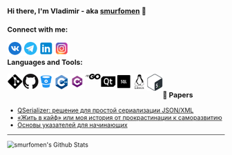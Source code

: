 ### Hi there, I'm Vladimir - aka [smurfomen][instagram] 👋

### Connect with me:
[<img align="left" alt="VK" width="36px" src="https://raw.githubusercontent.com/smurfomen/smurfomen/master/.github/logos/vk.png" />][vk]
[<img align="left" alt="Telegram" width="36px" src="https://raw.githubusercontent.com/smurfomen/smurfomen/master/.github/logos/telegram.png" />][telegram]
[<img align="left" alt="LinkedIn" width="36px" src="https://raw.githubusercontent.com/smurfomen/smurfomen/master/.github/logos/linkedin.png" />][linkedin]
[<img align="left" alt="Instagram" width="36px" src="https://raw.githubusercontent.com/smurfomen/smurfomen/master/.github/logos/instagram.png" />][instagram]

<br>

### Languages and Tools:

[<img align="left" alt="git" width="36px" src="https://raw.githubusercontent.com/smurfomen/smurfomen/master/.github/logos/git.png" />]()
[<img align="left" alt="GitHub" width="36px" src="https://raw.githubusercontent.com/smurfomen/smurfomen/master/.github/logos/github.png" />]()
[<img align="left" alt="BitBucket" width="36px" src="https://raw.githubusercontent.com/smurfomen/smurfomen/master/.github/logos/bitbucket.png" />]()
[<img align="left" alt="C++" width="36px" src="https://raw.githubusercontent.com/smurfomen/smurfomen/master/.github/logos/cplusplus.png" />]()
[<img align="left" alt="C#" width="36px" src="https://raw.githubusercontent.com/smurfomen/smurfomen/master/.github/logos/csharp.png" />]()
[<img align="left" alt="Golang" width="36px" src="https://raw.githubusercontent.com/smurfomen/smurfomen/master/.github/logos/go.png" />]()
[<img align="left" alt="Qt" width="36px" src="https://raw.githubusercontent.com/smurfomen/smurfomen/master/.github/logos/qt.png" />]()
[<img align="left" alt="SQL" width="36px" src="https://raw.githubusercontent.com/smurfomen/smurfomen/master/.github/logos/sql.png" />]()
[<img align="left" alt="linux" width="36px" src="https://raw.githubusercontent.com/smurfomen/smurfomen/master/.github/logos/linux.png" />]()
[<img align="left" alt="bash" width="36px" src="https://raw.githubusercontent.com/smurfomen/smurfomen/master/.github/logos/bash.png" />]()

<br />


### 📕 Papers
<!-- BLOG-POST-LIST:START -->
- [QSerializer: решение для простой сериализации JSON/XML](https://habr.com/ru/post/496836/)
- [«Жить в кайф» или моя история от прокрастинации к саморазвитию](https://habr.com/ru/post/457294/)
- [Основы указателей для начинающих](https://habr.com/ru/post/456318/)
<!-- BLOG-POST-LIST:END -->

---

<img align="left" alt="smurfomen's Github Stats" src="https://github-readme-stats.vercel.app/api?username=smurfomen&show_icons=true&hide_border=true" />

[habrahabr]: https://habr.com/ru/users/smurfomen/
[vk]: https://vk.com/vova_agadzhanov
[telegram]: https://t.me/smurfomen
[instagram]: https://www.instagram.com/vova_agadzhanov/
[linkedin]: https://linkedin.com/in/vladimir-agadzhanov
